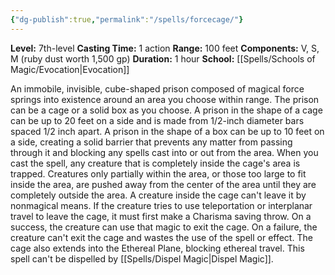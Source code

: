 ```yaml
---
{"dg-publish":true,"permalink":"/spells/forcecage/"}
---
```


**Level:** 7th-level
**Casting Time:** 1 action
**Range:** 100 feet
**Components:** V, S, M (ruby dust worth 1,500 gp)
**Duration:** 1 hour
**School:** [[Spells/Schools of Magic/Evocation\|Evocation]]

An immobile, invisible, cube-shaped prison composed of magical force springs into existence around an area you choose within range. The prison can be a cage or a solid box as you choose.
A prison in the shape of a cage can be up to 20 feet on a side and is made from 1/2-inch diameter bars spaced 1/2 inch apart.
A prison in the shape of a box can be up to 10 feet on a side, creating a solid barrier that prevents any matter from passing through it and blocking any spells cast into or out from the area.
When you cast the spell, any creature that is completely inside the cage's area is trapped. Creatures only partially within the area, or those too large to fit inside the area, are pushed away from the center of the area until they are completely outside the area.
A creature inside the cage can't leave it by nonmagical means. If the creature tries to use teleportation or interplanar travel to leave the cage, it must first make a Charisma saving throw. On a success, the creature can use that magic to exit the cage. On a failure, the creature can't exit the cage and wastes the use of the spell or effect. The cage also extends into the Ethereal Plane, blocking ethereal travel.
This spell can't be dispelled by [[Spells/Dispel Magic\|Dispel Magic]].